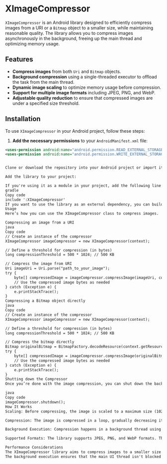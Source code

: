 # XImageCompressor

`XImageCompressor` is an Android library designed to efficiently compress images from a URI or a `Bitmap` object to a smaller size, while maintaining reasonable quality. The library allows you to compress images asynchronously in the background, freeing up the main thread and optimizing memory usage.

## Features

- **Compress images** from both `Uri` and `Bitmap` objects.
- **Background compression** using a single-threaded executor to offload the task from the main thread.
- **Dynamic image scaling** to optimize memory usage before compression.
- **Support for multiple image formats** including JPEG, PNG, and WebP.
- **Adjustable quality reduction** to ensure that compressed images are under a specified size threshold.

## Installation

To use `XImageCompressor` in your Android project, follow these steps:

1. **Add the necessary permissions** to your `AndroidManifest.xml` file:

```xml
<uses-permission android:name="android.permission.READ_EXTERNAL_STORAGE" />
<uses-permission android:name="android.permission.WRITE_EXTERNAL_STORAGE" />


Clone or download the repository into your Android project or import it as a module.

Add the library to your project:

If you're using it as a module in your project, add the following line to your settings.gradle:
gradle
Copy code
include ':XImageCompressor'
If you want to use the library as an external dependency, you can build the library into an .aar file and import it into your project.
Usage
Here’s how you can use the XImageCompressor class to compress images.

Compressing an image from a URI
java
Copy code
// Create an instance of the compressor
XImageCompressor imageCompressor = new XImageCompressor(context);

// Define a threshold for compression (in bytes)
long compressionThreshold = 500 * 1024; // 500 KB

// Compress the image from URI
Uri imageUri = Uri.parse("path_to_your_image");
try {
    byte[] compressedImage = imageCompressor.compressImage(imageUri, compressionThreshold);
    // Use the compressed image bytes as needed
} catch (Exception e) {
    e.printStackTrace();
}
Compressing a Bitmap object directly
java
Copy code
// Create an instance of the compressor
XImageCompressor imageCompressor = new XImageCompressor(context);

// Define a threshold for compression (in bytes)
long compressionThreshold = 500 * 1024; // 500 KB

// Compress the bitmap directly
Bitmap originalBitmap = BitmapFactory.decodeResource(context.getResources(), R.drawable.image);
try {
    byte[] compressedImage = imageCompressor.compressImage(originalBitmap, compressionThreshold);
    // Use the compressed image bytes as needed
} catch (Exception e) {
    e.printStackTrace();
}
Shutting down the Compressor
Once you’re done with the image compression, you can shut down the background executor to clean up resources:

java
Copy code
imageCompressor.shutdown();
How It Works
Scaling: Before compressing, the image is scaled to a maximum size (1024x1024) to avoid memory overload when dealing with large images.

Compression: The image is compressed in a loop, gradually decreasing its quality by 10 points until it fits within the specified size threshold.

Background Execution: Compression happens in a background thread using ExecutorService to ensure that the main UI thread remains responsive.

Supported Formats: The library supports JPEG, PNG, and WebP formats. The format is automatically detected based on the MIME type of the image.

Performance Considerations
The XImageCompressor library aims to compress images to a smaller size while maintaining the best quality possible. However, the quality reduction can be adjusted based on the needs of your application.
The background execution ensures that the main UI thread isn't blocked during compression, improving user experience.

